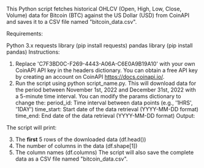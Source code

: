 This Python script fetches historical OHLCV (Open, High, Low, Close, Volume) data for Bitcoin (BTC) against the US Dollar (USD) from CoinAPI and saves it to a CSV file named "bitcoin_data.csv".

Requirements:

Python 3.x
requests library (pip install requests)
pandas library (pip install pandas)
Instructions:

1.  Replace 'C7F3BD0C-F269-4443-A06A-C6E0A9B19A10' with your own CoinAPI API key in the headers dictionary. You can obtain a free API key by creating an account on CoinAPI https://docs.coinapi.io/.
2.  Run the script using python script_name.py. This will download data for the period between November 1st, 2022 and December 31st, 2022 with a 5-minute time interval.
You can modify the params dictionary to change the:
period_id: Time interval between data points (e.g., '1HRS', '1DAY')
time_start: Start date of the data retrieval (YYYY-MM-DD format)
time_end: End date of the data retrieval (YYYY-MM-DD format)
Output:

The script will print:

3.  The **first** 5 rows of the downloaded data (df.head())
4.  The number of columns in the data (df.shape[1])
5.  The column names (df.columns)
The script will also save the complete data as a CSV file named "bitcoin_data.csv".
